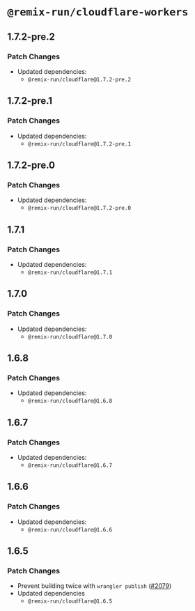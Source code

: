# `@remix-run/cloudflare-workers`

## 1.7.2-pre.2

### Patch Changes

- Updated dependencies:
  - `@remix-run/cloudflare@1.7.2-pre.2`

## 1.7.2-pre.1

### Patch Changes

- Updated dependencies:
  - `@remix-run/cloudflare@1.7.2-pre.1`

## 1.7.2-pre.0

### Patch Changes

- Updated dependencies:
  - `@remix-run/cloudflare@1.7.2-pre.0`

## 1.7.1

### Patch Changes

- Updated dependencies:
  - `@remix-run/cloudflare@1.7.1`

## 1.7.0

### Patch Changes

- Updated dependencies:
  - `@remix-run/cloudflare@1.7.0`

## 1.6.8

### Patch Changes

- Updated dependencies:
  - `@remix-run/cloudflare@1.6.8`

## 1.6.7

### Patch Changes

- Updated dependencies:
  - `@remix-run/cloudflare@1.6.7`

## 1.6.6

### Patch Changes

- Updated dependencies:
  - `@remix-run/cloudflare@1.6.6`

## 1.6.5

### Patch Changes

- Prevent building twice with `wrangler publish` ([#2079](https://github.com/remix-run/remix/pull/2079))
- Updated dependencies
  - `@remix-run/cloudflare@1.6.5`
